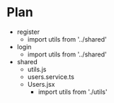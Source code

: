 # Plan

- register
  - import utils from '../shared'
- login
  - import utils from '../shared'
- shared
  - utils.js
  - users.service.ts
  - Users.jsx
    - import utils from './utils'
